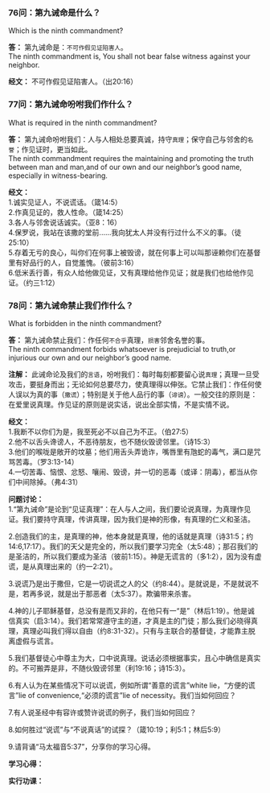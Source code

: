 ### 76问：第九诫命是什么？
Which is the ninth commandment?  

**答：** 第九诫命是：`不可作假见证陷害人`。  
The ninth commandment is, You shall not bear false witness against your neighbor.  

**经文：** 不可作假见证陷害人。（出20:16）  


### 77问：第九诫命吩咐我们作什么？
What is required in the ninth commandment?  

**答：** 第九诫命吩咐我们：人与人相处总要真诚，持守`真理`；保守自己与邻舍的`名誉`；作见证时，更当如此。  
The ninth commandment requires the maintaining and promoting the truth between man and man,and of our own and our neighbor’s good name, especially in witness-bearing.  

**经文：**  
1.诚实见证人，不说谎话。（箴14:5）  
2.作真见证的，救人性命。（箴14:25）  
3.各人与邻舍说话诚实。（亚8：16）  
4.保罗说，我站在该撒的堂前......我向犹太人并没有行过什么不义的事。（徒25:10）  
5.存着无亏的良心，叫你们在何事上被毁谤，就在何事上可以叫那诬赖你们在基督里有好品行的人，自觉羞愧。（彼前3:16）  
6.低米丢行善，有众人给他做见证，又有真理给他作见证；就是我们也给他作见证。（约三1:12）  


### 78问：第九诫命禁止我们作什么？
What is forbidden in the ninth commandment?  

**答：** 第九诫命禁止我们：作任何`不合乎`真理，`损害`邻舍名誉的事。  
The ninth commandment forbids whatsoever is prejudicial to truth,or injurious our own  and our neighbor’s good name.  

**注解：** 此诫命论及我们的`言语`，吩咐我们：每时每刻都要留心说`真理`；真理一旦受攻击，要挺身而出；无论如何总要尽力，使真理得以伸张。它禁止我们：作任何使人误以为真的事（`撒谎`）；特别是关于他人品行的事（`诽谤`）。一般交往的原则是：在爱里说真理。作见证的原则是说实话，说出全部实情，不是实情不说。

**经文：**  
1.我断不以你们为是，我至死必不以自己为不正。（伯27:5）  
2.他不以舌头谗谤人，不恶待朋友，也不随伙毁谤邻里。（诗15:3）  
3.他们的喉咙是敞开的坟墓；他们用舌头弄诡诈，嘴唇里有虺蛇的毒气，满口是咒骂苦毒。（罗3:13-14）  
4.一切苦毒、恼恨、忿怒、嚷闹、毁谤，并一切的恶毒（或译：阴毒），都当从你们中间除掉。（弗4:31）  

**问题讨论：**  
1.“第九诫命”是论到“见证真理”：在人与人之间，我们要论说真理，为真理作见证。我们要持守真理，传讲真理，因为我们是神的形像，有真理的仁义和圣洁。  

2.创造我们的主，是真理的神，他本身就是真理，他的话就是真理（诗31:5；约14:6,17:17）。我们的天父是完全的，所以我们要学习完全（太5:48）；那召我们的是圣洁的，所以我们要成为圣洁（彼前1:15）。神是无谎言的（多1:2），因为没有虚谎，是从真理出来的（约一2:21）。  

3.说谎乃是出于撒但，它是一切说谎之人的父（约8:44）。是就说是，不是就说不是，若再多说，就是出于那恶者（太5:37）。欺骗带来杀害。  

4.神的儿子耶稣基督，总没有是而又非的，在他只有一“是”（林后1:19）。他是诚信真实（启3:14）。我们若常常遵守主的道，才真是主的门徒；那么我们必晓得真理，真理必叫我们得以自由（约8:31-32）。只有与主联合的基督徒，才能靠主脱离虚假与谎言。  

5.我们基督徒心中尊主为大，口中说真理。说话必须根据事实，且心中确信是真实的。不可搬弄是非，不随伙毁谤邻里（利19:16；诗15:3）。  

6.有人认为在某些情况下可以说谎，例如所谓“善意的谎言”white lie，“方便的谎言”lie of convenience,“必须的谎言”lie of necessity。我们当如何回应？  

7.有人说圣经中有容许或赞许说谎的例子，我们当如何回应？  

8.如何胜过“说谎”与“不说真话”的试探？（箴10:19；利5:1；林后5:9）  

9.请背诵“马太福音5:37”，分享你的学习心得。  


**学习心得：**

**实行功课：**


